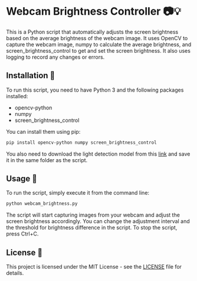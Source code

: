 # Webcam Brightness Controller 📷💡

This is a Python script that automatically adjusts the screen brightness based on the average brightness of the webcam image. It uses OpenCV to capture the webcam image, numpy to calculate the average brightness, and screen_brightness_control to get and set the screen brightness. It also uses logging to record any changes or errors.

## Installation 🔧

To run this script, you need to have Python 3 and the following packages installed:

- opencv-python
- numpy
- screen_brightness_control

You can install them using pip:

```bash
pip install opencv-python numpy screen_brightness_control
```

You also need to download the light detection model from this [link](https://github.com/alireza-ebrahimi-ai/webcam-brightness-controller) and save it in the same folder as the script.

## Usage 🚀

To run the script, simply execute it from the command line:

```bash
python webcam_brightness.py
```

The script will start capturing images from your webcam and adjust the screen brightness accordingly. You can change the adjustment interval and the threshold for brightness difference in the script. To stop the script, press Ctrl+C.

## License 📄

This project is licensed under the MIT License - see the [LICENSE](LICENSE) file for details.
